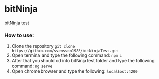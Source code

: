 # bitNinja
bitNinja test


### How to use:
1. Clone the repository `git clone https://github.com/svensson1982/bitNinjaTest.git`
2. Open terminal and type the following command: `npm i`
3. After that you should cd into bitNinjaTest folder and type the following command:
`ng serve`
4. Open chrome browser and type the following: `localhost:4200`